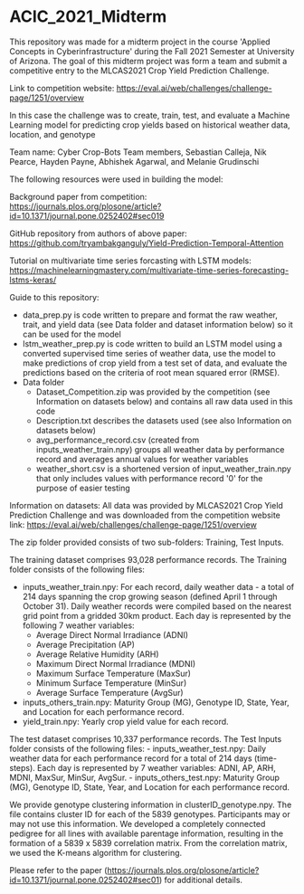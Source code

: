 # ACIC_2021_Midterm

This repository was made for a midterm project in the course 'Applied Concepts in Cyberinfrastructure' during the Fall 2021 Semester at University of Arizona.
The goal of this midterm project was form a team and submit a competitive entry to the MLCAS2021 Crop Yield Prediction Challenge.

Link to competition website: https://eval.ai/web/challenges/challenge-page/1251/overview

In this case the challenge was to create, train, test, and evaluate a Machine Learning model for predicting crop yields based on historical weather data, location, and genotype

Team name: Cyber Crop-Bots
Team members, Sebastian Calleja, Nik Pearce, Hayden Payne, Abhishek Agarwal, and Melanie Grudinschi

The following resources were used in building the model:

Background paper from competition: https://journals.plos.org/plosone/article?id=10.1371/journal.pone.0252402#sec019

GitHub repository from authors of above paper: https://github.com/tryambakganguly/Yield-Prediction-Temporal-Attention

Tutorial on multivariate time series forcasting with LSTM models: https://machinelearningmastery.com/multivariate-time-series-forecasting-lstms-keras/


Guide to this repository:
- data_prep.py is code written to prepare and format the raw weather, trait, and yield data (see Data folder and dataset information below) so it can be used for the model
- lstm_weather_prep.py is code written to build an LSTM model using a converted supervised time series of weather data, use the model to make predictions of crop yield from a test set of data, and evaluate the predictions based on the criteria of root mean squared error (RMSE).
- Data folder 
    - Dataset_Competition.zip was provided by the competition (see Information on datasets below) and contains all raw data used in this code
    - Description.txt describes the datasets used (see also Information on datasets below)
    - avg_performance_record.csv (created from inputs_weather_train.npy) groups all weather data by performance record and averages annual values for weather variables
    - weather_short.csv is a shortened version of input_weather_train.npy that only includes values with performance record '0' for the purpose of easier testing

Information on datasets:
All data was provided by MLCAS2021 Crop Yield Prediction Challenge and was downloaded from the competition website link:
https://eval.ai/web/challenges/challenge-page/1251/overview

The zip folder provided consists of two sub-folders: Training, Test Inputs.

The training dataset comprises 93,028 performance records. The Training folder consists of the following files:
  - inputs_weather_train.npy: For each record, daily weather data - a total of 214 days spanning the crop growing season (defined April 1 through October 31). Daily weather    records were compiled based on the nearest grid point from a gridded 30km product. Each day is represented by the following 7 weather variables:
      - Average Direct Normal Irradiance (ADNI)
      - Average Precipitation (AP)
      - Average Relative Humidity (ARH)
      - Maximum Direct Normal Irradiance (MDNI)
      - Maximum Surface Temperature (MaxSur)
      - Minimum Surface Temperature (MinSur)
      - Average Surface Temperature (AvgSur)
  - inputs_others_train.npy: Maturity Group (MG), Genotype ID, State, Year, and Location for each performance record.
  - yield_train.npy: Yearly crop yield value for each record.

The test dataset comprises 10,337 performance records. The Test Inputs folder consists of the following files:
    - inputs_weather_test.npy: Daily weather data for each performance record for a total of 214 days (time-steps). Each day is represented by 7 weather variables: ADNI, AP, ARH, MDNI, MaxSur, MinSur, AvgSur.
    - inputs_others_test.npy: Maturity Group (MG), Genotype ID, State, Year, and Location for each performance record.

We provide genotype clustering information in clusterID_genotype.npy. The file contains cluster ID for each of the 5839 genotypes. Participants may or may not use this information. We developed a completely connected pedigree for all lines with available parentage information, resulting in the formation of a 5839 x 5839 correlation matrix. From the correlation matrix, we used the K-means algorithm for clustering. 

Please refer to the paper (https://journals.plos.org/plosone/article?id=10.1371/journal.pone.0252402#sec01) for additional details.

